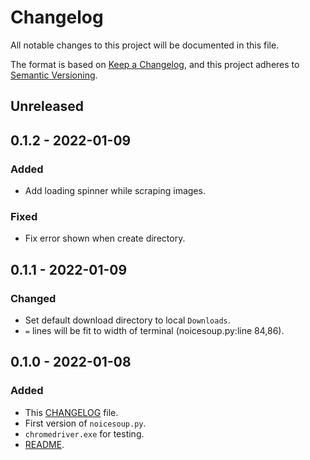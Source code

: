 # Changelog
All notable changes to this project will be documented in this file.

The format is based on [Keep a Changelog](https://keepachangelog.com/en/1.0.0/),
and this project adheres to [Semantic Versioning](https://semver.org/spec/v2.0.0.html).

## Unreleased

## 0.1.2 - 2022-01-09
### Added
- Add loading spinner while scraping images.

### Fixed
- Fix error shown when create directory.

## 0.1.1 - 2022-01-09
### Changed
- Set default download directory to local `Downloads`.
- `=` lines will be fit to width of terminal (noicesoup.py:line 84,86).

## 0.1.0 - 2022-01-08
### Added
- This [CHANGELOG](CHANGELOG.md) file.
- First version of `noicesoup.py`.
- `chromedriver.exe` for testing.
- [README](README.md).
